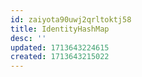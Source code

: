 ```yaml
---
id: zaiyota90uwj2qrltoktj58
title: IdentityHashMap
desc: ''
updated: 1713643224615
created: 1713643215022
---
```

